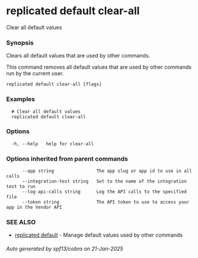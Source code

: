 # replicated default clear-all

Clear all default values

### Synopsis

Clears all default values that are used by other commands.

This command removes all default values that are used by other commands run by the current user.

```
replicated default clear-all [flags]
```

### Examples

```
  # Clear all default values
  replicated default clear-all
```

### Options

```
  -h, --help   help for clear-all
```

### Options inherited from parent commands

```
      --app string                The app slug or app id to use in all calls
      --integration-test string   Set to the name of the integration test to run
      --log-api-calls string      Log the API calls to the specified file
      --token string              The API token to use to access your app in the Vendor API
```

### SEE ALSO

* [replicated default](replicated_default.md)	 - Manage default values used by other commands

###### Auto generated by spf13/cobra on 21-Jan-2025
